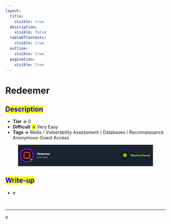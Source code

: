 ```yaml
---
layout:
  title:
    visible: true
  description:
    visible: false
  tableOfContents:
    visible: true
  outline:
    visible: true
  pagination:
    visible: true
---
```


# Redeemer

## <mark style="color:blue;">Description</mark>

* **Tier **<mark style="color:green;">**->**</mark> 0
* **Difficult** <mark style="color:green;">**->**</mark> Very Easy
* **Tags **<mark style="color:green;">**->**</mark> Redis / Vulnerability Assessment / Databases / Reconnaissance\
  &#x20;             Anonymous-Guest Access

<figure><img src="../../../.gitbook/assets/image (22).png" alt=""><figcaption></figcaption></figure>



## <mark style="color:blue;">Write-up</mark>

* e

<pre class="language-bash" data-line-numbers><code class="lang-bash"><strong>
</strong></code></pre>



***

e
